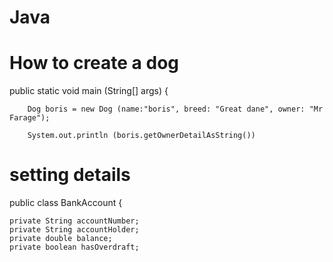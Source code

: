 # Java
# How to create a dog 

 public static void main (String[] args) {
        
        Dog boris = new Dog (name:"boris", breed: "Great dane", owner: "Mr Farage");

        System.out.println (boris.getOwnerDetailAsString())
# setting details

public class BankAccount {

    private String accountNumber;
    private String accountHolder;
    private double balance;
    private boolean hasOverdraft;
